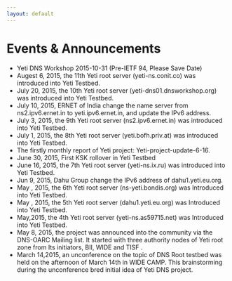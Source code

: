 ```yaml
---
layout: default
---
```


# Events & Announcements

* Yeti DNS Workshop 2015-10-31 (Pre-IETF 94, Please Save Date)
* Augest 6, 2015, the 11th Yeti root server (yeti-ns.conit.co) was introduced into Yeti Testbed.
* July 20, 2015, the 10th Yeti root server (yeti-dns01.dnsworkshop.org) was introduced into Yeti Testbed.
* July 10, 2015, ERNET of India change the name server from ns2.ipv6.ernet.in to yeti.ipv6.ernet.in, and update the IPv6 address.
* July 3, 2015, the 9th Yeti root server (ns2.ipv6.ernet.in) was introduced into Yeti Testbed.
* July 1, 2015, the 8th Yeti root server (yeti.bofh.priv.at) was introduced into Yeti Testbed.
* The firstly monthly report of Yeti project: Yeti-project-update-6-16.
* June 30, 2015, First KSK rollover in Yeti Testbed
* June 16, 2015, the 7th Yeti root server (yeti-ns.ix.ru) was introduced into Yeti Testbed.
* Jun 9, 2015, Dahu Group change the IPv6 address of dahu1.yeti.eu.org.
* May , 2015, the 6th Yeti root server (ns-yeti.bondis.org) was Introduced into Yeti Testbed.
* May , 2015, the 5th Yeti root server (dahu1.yeti.eu.org) was Introduced into Yeti Testbed.
* May,2015, the 4th Yeti root server (yeti-ns.as59715.net) was Introduced into Yeti Testbed.
* May 8, 2015, the project was announced into the community via the DNS-OARC Mailing list. It started with three authority nodes of Yeti root zone from Its initiators, BII, WIDE and TISF .
* March 14,2015, an unconference on the topic of DNS Root testbed was held on the afternoon of March 14th in WIDE CAMP. This brainstorming during the unconference bred initial idea of Yeti DNS project.